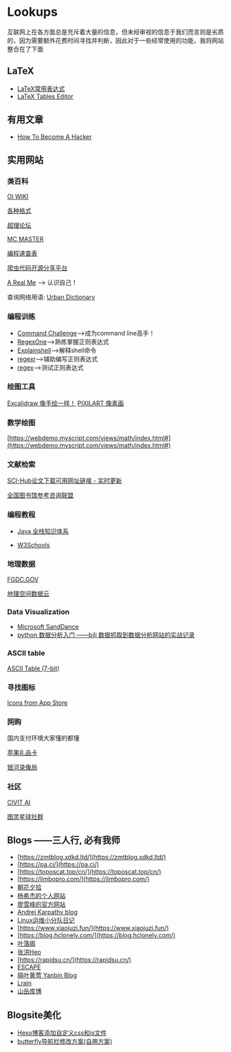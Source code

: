 # Lookups

互联网上在各方面总是充斥着大量的信息，但未经审视的信息于我们而言则是劣质的，因为需要额外花费时间寻找并判断，因此对于一些经常使用的功能，我将网站整合在了下面

## LaTeX

- [LaTeX常用表达式](./blog/posts/LaTeX常用表达式.md)
- [LaTeX Tables Editor](https://www.latex-tables.com/)

## 有用文章

- [How To Become A Hacker](http://www.catb.org/~esr/faqs/hacker-howto.html)

## 实用网站

### 类百科
[OI WIKI](https://oi-wiki.org/)

[各种格式](https://docs.fileformat.com/zh/presentation/potx/)

[超理论坛](https://chaoli.club/)

[MC MASTER](https://www.mcmaster.com/)

[编程速查表](https://www.isqqw.com/ref/)

[爬虫代码开源分享平台](https://chowluking.com/share)

[A Real Me](https://www.arealme.com/cn) --> 认识自己！

查询网络用语: [Urban Dictionary](https://www.urbandictionary.com/)

### 编程训练

- [Command Challenge](https://cmdchallenge.com/)—->成为command line高手！
- [RegexOne](https://regexone.com/)-->熟练掌握正则表达式
- [Explainshell](https://explainshell.com/)-->解释shell命令
- [regexr](https://regexr.com/)-->辅助编写正则表达式
- [regex](https://regex101.com/)-->测试正则表达式

### 绘图工具

[Excalidraw 像手绘一样！](https://excalidraw.com/)
[PIXILART 像素画](https://www.pixilart.com/)

### 数学绘图

[https://webdemo.myscript.com/views/math/index.html#](https://webdemo.myscript.com/views/math/index.html#)


### 文献检索

[SCI-Hub论文下载可用网址链接 - 实时更新](https://tool.yovisun.com/scihub/?tdsourcetag=s_pctim_aiomsg)

[全国图书馆参考咨询联盟](http://www.ucdrs.superlib.net)

### 编程教程

- [Java 全栈知识体系](https://www.pdai.tech/)

- [W3Schools](https://www.w3schools.com/)

### 地理数据

[FGDC.GOV](https://www.fgdc.gov/resources/download-geospatial-standards)

[地理空间数据云](https://www.gscloud.cn/#page1)

### Data Visualization

- [Microsoft SandDance](https://microsoft.github.io/SandDance/)
- [python 数据分析入门 ——bili 数据抓取到数据分析网站的实战记录](https://zfe.space/post/python_bili.html)

### ASCII table
[ASCII Table (7-bit)](https://web.cs.dal.ca/~zyu/ascii.html)

### 寻找图标

[Icons from App Store](https://c.subeiz.com/)

### 网购

国内支付环境大家懂的都懂

[苹果礼品卡](https://shop.pockyt.io/pc/home)

[银河录像局](https://nf.video/yinhe/web/?sharedId=159388)

### 社区

[CIVIT AI](https://civitai.com/)

[图灵星球社群](https://turingplanet.org/community/)

## Blogs ——三人行, 必有我师

- [https://zmtblog.xdkd.ltd/](https://zmtblog.xdkd.ltd/)
- [https://pa.ci/](https://pa.ci/)
- [https://toposcat.top/cn/](https://toposcat.top/cn/)
- [https://limbopro.com/](https://limbopro.com/)
- [朝花夕拾](https://blog.shipengx.com/)
- [杨希杰的个人网站](https://yang-xijie.github.io/)
- [廖雪峰的官方网站](https://www.liaoxuefeng.com/)
- [Andrej Karpathy blog](https://karpathy.github.io/)
- [Linux运维小分队日记](https://www.wangairui.com/)
- [https://www.xiaojuzi.fun/](https://www.xiaojuzi.fun/)
- [https://blog.hclonely.com/](https://blog.hclonely.com/)
- [叶落阁](https://yelog.org/)
- [张洪Heo](https://blog.zhheo.com/)
- [https://rapidsu.cn/](https://rapidsu.cn/)
- [ESCAPE](https://www.escapelife.site/categories/)
- [隔叶黄莺 Yanbin Blog](https://yanbin.blog/)
- [Lrain](https://www.cnblogs.com/lrain)
- [山岳库博](https://kmar.top/)

## Blogsite美化

- [Hexo博客添加自定义css和js文件](https://blog.leonus.cn/2022/custom.html)
- [butterfly导航栏修改方案(自用方案)](https://blog.anheyu.com/posts/8e53.html)
